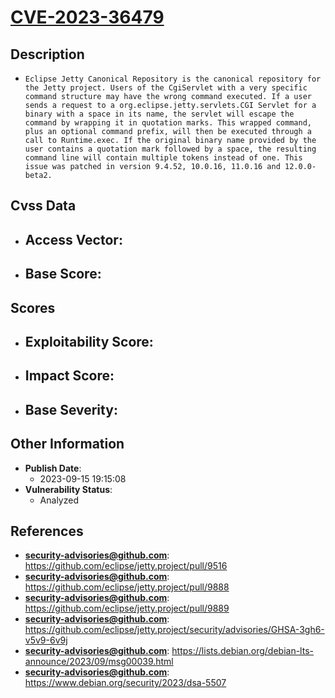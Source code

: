 
# [CVE-2023-36479](https://github.com/eclipse/jetty.project/pull/9516)

## Description

- `Eclipse Jetty Canonical Repository is the canonical repository for the Jetty project. Users of the CgiServlet with a very specific command structure may have the wrong command executed. If a user sends a request to a org.eclipse.jetty.servlets.CGI Servlet for a binary with a space in its name, the servlet will escape the command by wrapping it in quotation marks. This wrapped command, plus an optional command prefix, will then be executed through a call to Runtime.exec. If the original binary name provided by the user contains a quotation mark followed by a space, the resulting command line will contain multiple tokens instead of one. This issue was patched in version 9.4.52, 10.0.16, 11.0.16 and 12.0.0-beta2.
`

## Cvss Data

- **Access Vector**:
  - 
- **Base Score**:
  - 

## Scores

- **Exploitability Score**:
  - 
- **Impact Score**:
  - 
- **Base Severity**:
  - 

## Other Information

- **Publish Date**:
  - 2023-09-15 19:15:08
- **Vulnerability Status**:
  - Analyzed

## References

- **security-advisories@github.com**: https://github.com/eclipse/jetty.project/pull/9516
- **security-advisories@github.com**: https://github.com/eclipse/jetty.project/pull/9888
- **security-advisories@github.com**: https://github.com/eclipse/jetty.project/pull/9889
- **security-advisories@github.com**: https://github.com/eclipse/jetty.project/security/advisories/GHSA-3gh6-v5v9-6v9j
- **security-advisories@github.com**: https://lists.debian.org/debian-lts-announce/2023/09/msg00039.html
- **security-advisories@github.com**: https://www.debian.org/security/2023/dsa-5507
